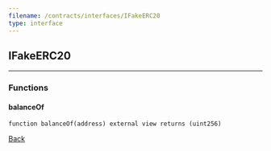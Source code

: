 ```yaml
---
filename: /contracts/interfaces/IFakeERC20
type: interface
---
```


## IFakeERC20

***

### Functions

#### balanceOf

```solidity
function balanceOf(address) external view returns (uint256)
```

[Back](/index)